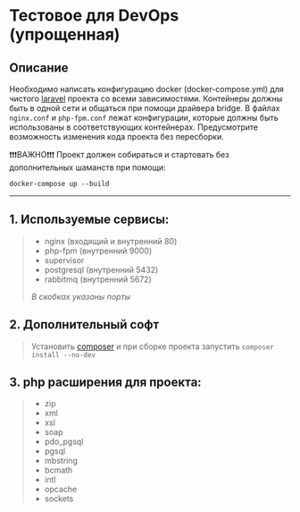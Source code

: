 # Тестовое для DevOps (упрощенная)

## Описание
Необходимо написать конфигурацию docker (docker-compose.yml) для чистого [laravel](https://lumen.laravel.com/docs/9.x#installing-lumen) проекта со всеми зависимостями.
Контейнеры должны быть в одной сети и общаться при помощи драйвера bridge. 
В файлах `nginx.conf` и `php-fpm.conf` лежат конфигурации, которые должны быть использованы в соответствующих контейнерах. Предусмотрите возможность изменения кода проекта без пересборки.

❗️❗️❗️ВАЖНО❗️❗️❗️
Проект должен собираться и стартовать без дополнительных шаманств при помощи:

```
docker-compose up --build
```

--- 
## 1. Используемые сервисы:

>	- nginx (входящий и внутренний 80)
>	- php-fpm (внутренний 9000)
>	- supervisor
>	- postgresql (внутренний 5432)
>	- rabbitmq (внутренний 5672)
>
> *В скобках указаны порты*

## 2. Дополнительный софт

> Установить [composer](https://getcomposer.org/download/) и при сборке проекта запустить `composer install --no-dev`

## 3. php расширения для проекта:

> - zip
> - xml
> - xsl
> - soap
> - pdo_pgsql
> - pgsql
> - mbstring
> - bcmath
> - intl
> - opcache
> - sockets
